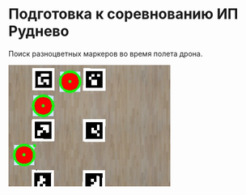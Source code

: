 # Подготовка к соревнованию ИП Руднево

Поиск разноцветных маркеров во время полета дрона.

<img src="https://raw.githubusercontent.com/Galina-Basargina/aruco_flights/ip-rudnevo/ip-rudnevo/red_finder.png">
